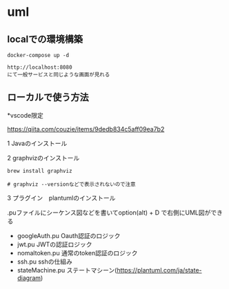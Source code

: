 # uml


## localでの環境構築
```
docker-compose up -d

http://localhost:8080
にて一般サービスと同じような画面が見れる
```
## ローカルで使う方法

*vscode限定

https://qiita.com/couzie/items/9dedb834c5aff09ea7b2

1 Javaのインストール

2 graphvizのインストール
```
brew install graphviz

# graphviz --versionなどで表示されないので注意
```

3 プラグイン　plantumlのインストール

.puファイルにシーケンス図などを書いてoption(alt) + D で右側にUML図ができる


- googleAuth.pu Oauth認証のロジック
- jwt.pu JWTの認証ロジック
- nomaltoken.pu 通常のtoken認証のロジック
- ssh.pu sshの仕組み
- stateMachine.pu ステートマシーン(https://plantuml.com/ja/state-diagram)